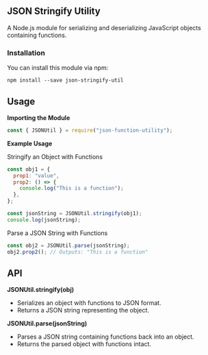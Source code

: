## JSON Stringify Utility

A Node.js module for serializing and deserializing JavaScript objects containing functions.

### Installation

You can install this module via npm:

```
npm install --save json-stringify-util
```

## Usage

**Importing the Module**

```javascript
const { JSONUtil } = require("json-function-utility");
```

**Example Usage**

Stringify an Object with Functions

```javascript
const obj1 = {
  prop1: "value",
  prop2: () => {
    console.log("This is a function");
  },
};

const jsonString = JSONUtil.stringify(obj1);
console.log(jsonString);
```

Parse a JSON String with Functions

```javascript
const obj2 = JSONUtil.parse(jsonString);
obj2.prop2(); // Outputs: "This is a function"
```

## API

**JSONUtil.stringify(obj)**

- Serializes an object with functions to JSON format.
- Returns a JSON string representing the object.

**JSONUtil.parse(jsonString)**

- Parses a JSON string containing functions back into an object.
- Returns the parsed object with functions intact.

